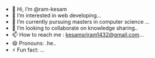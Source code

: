 - 👋 Hi, I’m @ram-kesam
- 👀 I’m interested in web developing...
- 🌱 I’m currently pursuing masters in computer science ...
- 💞️ I’m looking to collaborate on knowledge sharing..
- 📫 How to reach me : kesamsriram1432@gmail.com...
- 😄 Pronouns: .he..
- ⚡ Fun fact: ...

<!---
ram-kesam/ram-kesam is a ✨ special ✨ repository because its `README.md` (this file) appears on your GitHub profile.
You can click the Preview link to take a look at your changes.
--->
